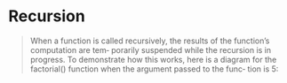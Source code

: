 # Recursion

> When a function is called recursively, the results of the function’s computation are tem‐
porarily suspended while the recursion is in progress. To demonstrate how this works,
here is a diagram for the factorial() function when the argument passed to the func‐
tion is 5: